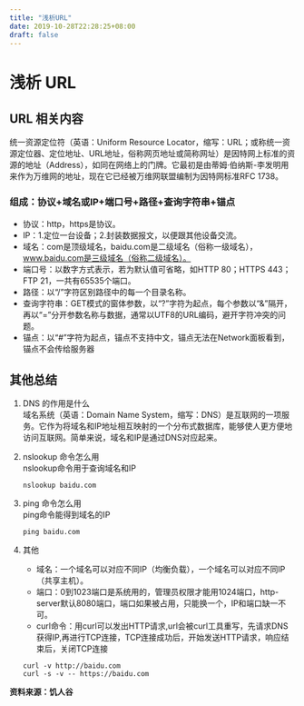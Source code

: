 ```yaml
---
title: "浅析URL"
date: 2019-10-28T22:28:25+08:00
draft: false
---
```


# 浅析 URL
## URL 相关内容
统一资源定位符（英语：Uniform Resource Locator，缩写：URL；或称统一资源定位器、定位地址、URL地址，俗称网页地址或简称网址）是因特网上标准的资源的地址（Address），如同在网络上的门牌。它最初是由蒂姆·伯纳斯-李发明用来作为万维网的地址，现在它已经被万维网联盟编制为因特网标准RFC 1738。  
### 组成：协议+域名或IP+端口号+路径+查询字符串+锚点
  - 协议：http，https是协议。
  - IP：1.定位一台设备；2.封装数据报文，以便跟其他设备交流。
  - 域名：com是顶级域名，baidu.com是二级域名（俗称一级域名），www.baidu.com是三级域名（俗称二级域名）。
  - 端口号：以数字方式表示，若为默认值可省略，如HTTP 80；HTTPS 443；FTP 21，一共有65535个端口。
  - 路径：以“/”字符区别路径中的每一个目录名称。
  - 查询字符串：GET模式的窗体参数，以“?”字符为起点，每个参数以“&”隔开，再以“=”分开参数名称与数据，通常以UTF8的URL编码，避开字符冲突的问题。
  - 锚点：以“#”字符为起点，锚点不支持中文，锚点无法在Network面板看到，锚点不会传给服务器

## 其他总结
1. DNS 的作用是什么  
    域名系统（英语：Domain Name System，缩写：DNS）是互联网的一项服务。它作为将域名和IP地址相互映射的一个分布式数据库，能够使人更方便地访问互联网。简单来说，域名和IP是通过DNS对应起来。

2. nslookup 命令怎么用  
    nslookup命令用于查询域名和IP
    ```
    nslookup baidu.com
    ```
3. ping 命令怎么用  
    ping命令能得到域名的IP
    ```
    ping baidu.com
    ```
4. 其他  
   - 域名：一个域名可以对应不同IP（均衡负载），一个域名可以对应不同IP（共享主机）。
   - 端口：0到1023端口是系统用的，管理员权限才能用1024端口，http-server默认8080端口，端口如果被占用，只能换一个，IP和端口缺一不可。
   - curl命令：用curl可以发出HTTP请求,url会被curl工具重写，先请求DNS获得IP,再进行TCP连接，TCP连接成功后，开始发送HTTP请求，响应结束后，关闭TCP连接
    ```
    curl -v http://baidu.com
    curl -s -v -- https://baidu.com
    ```

**资料来源：饥人谷**





